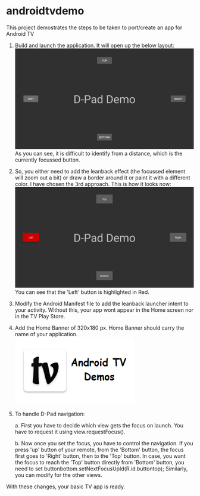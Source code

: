 # androidtvdemo
This project demostrates the steps to be taken to port/create an app for Android TV

1. Build and launch the application. It will open up the below layout:
![Alt text](/screenshots/buttons_no_style.png?raw=true "Buttons with No Styling")
As you can see, it is difficult to identify from a distance, which is the currently focussed button.

2. So, you either need to add the leanback effect (the focussed element will zoom out a bit) or draw a border around it
or paint it with a different color. I have chosen the 3rd approach. This is how it looks now:
![Alt text](/screenshots/button_with_style.png?raw=true "Buttons with Styling")
You can see that the 'Left' button is highlighted in Red.

3. Modify the Android Manifest file to add the leanback launcher intent to your activity.
Without this, your app wont appear in the Home screen nor in the TV Play Store.

4. Add the Home Banner of 320x180 px. Home Banner should carry the name of your application.
![Alt text](/app/src/main/res/mipmap-xhdpi/home_tv.png?raw=true "Home Banner")

5. To handle D-Pad navigation:

    a. First you have to decide which view gets the focus on launch.
    You have to request it using view.requestFocus().
    
    b. Now once you set the focus, you have to control the navigation.
    If you press 'up' button of your remote, from the 'Bottom' button, the focus first goes to 'Right' button, then to the 'Top' button. In case, you want the focus to reach the 'Top' button directly from 'Bottom' button, you need to set
    buttonbottom.setNextFocusUpId(R.id.buttontop);
Similarly, you can modify for the other views.

With these changes, your basic TV app is ready.
